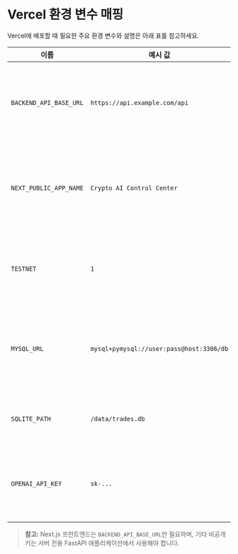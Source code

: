 # Vercel 환경 변수 매핑

Vercel에 배포할 때 필요한 주요 환경 변수와 설명은 아래 표를 참고하세요.

| 이름 | 예시 값 | 설명 | 비고 |
| --- | --- | --- | --- |
| `BACKEND_API_BASE_URL` | `https://api.example.com/api` | Next.js 서버 액션이 호출할 FastAPI 백엔드 기본 URL | Vercel 프로젝트 환경 변수로 설정 |
| `NEXT_PUBLIC_APP_NAME` | `Crypto AI Control Center` | 공개적으로 노출될 앱 이름. 필요 시 UI 커스터마이징에 활용 | 선택 |
| `TESTNET` | `1` | FastAPI 백엔드에서 Bybit 테스트넷 연결 여부 | 백엔드 런타임용 |
| `MYSQL_URL` | `mysql+pymysql://user:pass@host:3306/db` | 트레이드 로그/통계를 저장하는 MySQL 연결 문자열 | 백엔드 런타임용 |
| `SQLITE_PATH` | `/data/trades.db` | SQLite를 사용할 경우의 데이터 경로 | 백엔드 런타임용 |
| `OPENAI_API_KEY` | `sk-...` | AI 의사결정 모델 호출 시 필요한 OpenAI 키 | 백엔드 런타임용 |

> **참고:** Next.js 프런트엔드는 `BACKEND_API_BASE_URL`만 필요하며, 기타 비공개 키는 서버 전용 FastAPI 애플리케이션에서 사용해야 합니다.
